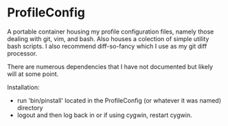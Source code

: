 # ProfileConfig
A portable container housing my profile configuration files, namely those dealing with git, vim, and bash. Also houses a colection of simple utility bash scripts. I also recommend diff-so-fancy which I use as my git diff processor.

There are numerous dependencies that I have not documented but likely will
at some point.

Installation:
- run 'bin/pinstall' located in the ProfileConfig (or whatever it was named) directory
- logout and then log back in or if using cygwin, restart cygwin.
